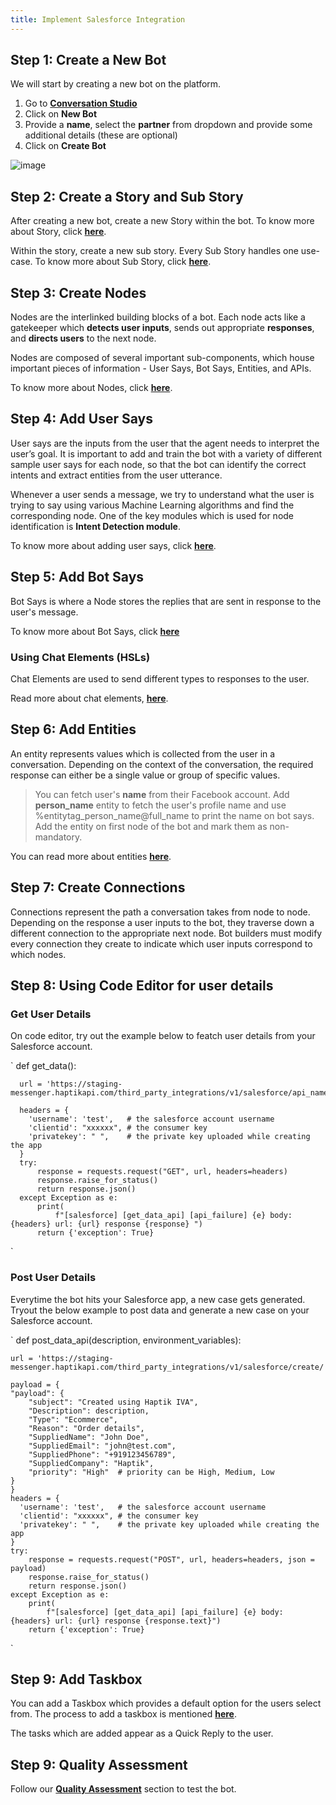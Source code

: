 ```yaml
---
title: Implement Salesforce Integration
---
```


## Step 1: Create a New Bot

We will start by creating a new bot on the platform. 

1. Go to [**Conversation Studio**](https://staging.hellohaptik.com/mogambo/#/bots)
2. Click on **New Bot**
3. Provide a **name**, select the **partner** from dropdown and provide some additional details (these are optional)
4. Click on **Create Bot**

![image](https://user-images.githubusercontent.com/75118325/114122315-a5c97500-990d-11eb-999f-425e88d6add9.png)

## Step 2: Create a Story and Sub Story

After creating a new bot, create a new Story within the bot. 
To know more about Story, click [**here**](https://docs.haptik.ai/bot-builder/basic/creating-story).

Within the story, create a new sub story. Every Sub Story handles one use-case. 
To know more about Sub Story, click [**here**](https://docs.haptik.ai/bot-builder/basic/creating-story).

## Step 3: Create Nodes

Nodes are the interlinked building blocks of a bot. Each node acts like a gatekeeper which **detects user inputs**, sends out appropriate **responses**, and **directs users** to the next node. 

Nodes are composed of several important sub-components, which house important pieces of information - User Says, Bot Says, Entities, and APIs.

To know more about Nodes, click [**here**](https://docs.haptik.ai/bot-builder/basic/creating-nodes).

## Step 4: Add User Says

User says are the inputs from the user that the agent needs to interpret the user’s goal. It is important to add and train the bot with a variety of different sample user says for each node, so that the bot can identify the correct intents and extract entities from the user utterance.

Whenever a user sends a message, we try to understand what the user is trying to say using various Machine Learning algorithms and find the corresponding node. One of the key modules which is used for node identification is **Intent Detection module**.

To know more about adding user says, click [**here**](https://docs.haptik.ai/bot-builder/basic/user-says-guidelines).

## Step 5: Add Bot Says

Bot Says is where a Node stores the replies that are sent in response to the user's message. 

To know more about Bot Says, click [**here**](https://docs.haptik.ai/bot-builder/basic/bot-says)

### Using Chat Elements (HSLs)

Chat Elements are used to send different types to responses to the user.

Read more about chat elements, [**here**](https://docs.haptik.ai/bot-builder/basic/chat-elements).

## Step 6: Add Entities

An entity represents values which is collected from the user in a conversation. Depending on the context of the conversation, the required response can either be a single value or group of specific values.

> You can fetch user's **name** from their Facebook account. Add **person_name** entity to fetch the user's profile name and use %entitytag_person_name@full_name to print the name on bot says. Add the entity on first node of the bot and mark them as non-mandatory. 

You can read more about entities [**here**](https://docs.haptik.ai/bot-builder/basic/entities).

## Step 7: Create Connections

Connections represent the path a conversation takes from node to node. Depending on the response a user inputs to the bot, they traverse down a different connection to the appropriate next node. Bot builders must modify every connection they create to indicate which user inputs correspond to which nodes.

## Step 8: Using Code Editor for user details

### Get User Details

On code editor, try out the example below to featch user details from your Salesforce account.

`
def get_data():
  
      url = 'https://staging-messenger.haptikapi.com/third_party_integrations/v1/salesforce/api_name'
      
      headers = {
        'username': 'test',   # the salesforce account username
        'clientid': "xxxxxx", # the consumer key
        'privatekey': " ",    # the private key uploaded while creating the app
      }
      try:
          response = requests.request("GET", url, headers=headers)
          response.raise_for_status()
          return response.json()
      except Exception as e:
          print(
              f"[salesforce] [get_data_api] [api_failure] {e} body: {headers} url: {url} response {response} ")
          return {'exception': True}
`

### Post User Details

Everytime the bot hits your Salesforce app, a new case gets generated. 
Tryout the below example to post data and generate a new case on your Salesforce account.

`
  def post_data_api(description, environment_variables):

    url = 'https://staging-messenger.haptikapi.com/third_party_integrations/v1/salesforce/create/'
      
    payload = {
    "payload": {
        "subject": "Created using Haptik IVA",
        "Description": description,
        "Type": "Ecommerce",
        "Reason": "Order details",
        "SuppliedName": "John Doe",
        "SuppliedEmail": "john@test.com",
        "SuppliedPhone": "+919123456789",
        "SuppliedCompany": "Haptik",
        "priority": "High"  # priority can be High, Medium, Low
    }
    }
    headers = {
      'username': 'test',   # the salesforce account username
      'clientid': "xxxxxx", # the consumer key
      'privatekey': " ",    # the private key uploaded while creating the app
    }
    try:
        response = requests.request("POST", url, headers=headers, json = payload)
        response.raise_for_status()
        return response.json()
    except Exception as e:
        print(
            f"[salesforce] [get_data_api] [api_failure] {e} body: {headers} url: {url} response {response.text}")
        return {'exception': True}
`

## Step 9: Add Taskbox

You can add a Taskbox which provides a default option for the users select from. The process to add a taskbox is mentioned [**here**](https://docs.haptik.ai/bot-builder/basic/business#taskbox).

The tasks which are added appear as a Quick Reply to the user.

## Step 9: Quality Assessment

Follow our [**Quality Assessment**](https://docs.haptik.ai/bot-builder/basic/testing-bot) section to test the bot.
